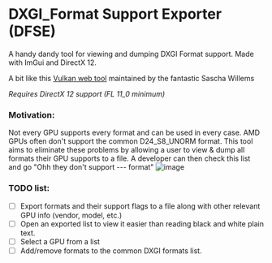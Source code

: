 # DXGI_Format Support Exporter (DFSE)
 A handy dandy tool for viewing and dumping DXGI Format support. Made with ImGui and DirectX 12.
 
 A bit like this [Vulkan web tool](https://vulkan.gpuinfo.org/) maintained by the fantastic Sascha Willems
 
 *Requires DirectX 12 support (FL 11_0 minimum)*

 ### Motivation:
 Not every GPU supports every format and can be used in every case. AMD GPUs often don't support the common D24_S8_UNORM format.
 This tool aims to eliminate these problems by allowing a user to view & dump all formats their GPU supports to a file.
 A developer can then check this list and go "Ohh they don't support --- format" 
![image](https://github.com/Joe-Bevan/DXGI_Format-Support-Exporter/assets/44583084/3b334e83-d687-45b7-9fc6-545101359363)

### TODO list:
- [ ] Export formats and their support flags to a file along with other relevant GPU info (vendor, model, etc.)
- [ ] Open an exported list to view it easier than reading black and white plain text.  
- [ ] Select a GPU from a list
- [ ] Add/remove formats to the common DXGI formats list.
